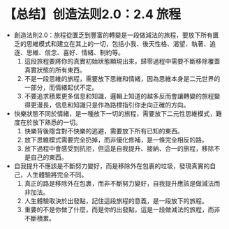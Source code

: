 # 【总结】创造法则2.0：2.4 旅程

-   創造法則2.0：旅程從匱乏到豐富的轉變是一段做減法的旅程，要放下所有匱乏的思維模式和建立在其上的一切，包括小我、後天性格、渴望、執著、追逐、思維、信念、喜好、情緒、制約等。
    1.  這段旅程要將你的真實初始狀態顯現出來，歸零過程中需要不斷移除覆蓋真實狀態的所有東西。
    2.  不是一段思維的旅程，需要放下思維和情緒，因為思維本身是二元世界的一部分，而情緒起伏不定。
    3.  不要追求積累更多信息和知識，邏輯上知道的越多反而會讓轉變的旅程變得更漫長，信息和知識只是作為路標指引你走向正確的方向。
-   快樂狀態不同於情緒，是一種放下一切的旅程，需要放下二元性思維模式，難度在於放下熟悉的一切。
    1.  快樂背後隱含對不快樂的逃避，需要放下所有已知的東西。
    2.  放下思維模式需要完全扔掉，而非優化修補，是一條完全相反的路。
    3.  放下過程中會感受到抗拒，但這是自我提升、接納、合一的旅程，移除不是自己的東西。
-   自我提升不應該是不斷努力變好，而是移除外在包裹的垃圾，發現真實的自己，人生體驗將完全不同。
    1.  真正的路是移除外在包裹，而非不斷努力變好，自我提升應該是做減法而非加法。
    2.  人生體驗取決於出發點，記住這段旅程的意義，是一段放下的旅程。
    3.  重要的不是你做了什麼，而是你的出發點，這是一段做減法的旅程，而非不斷積累。